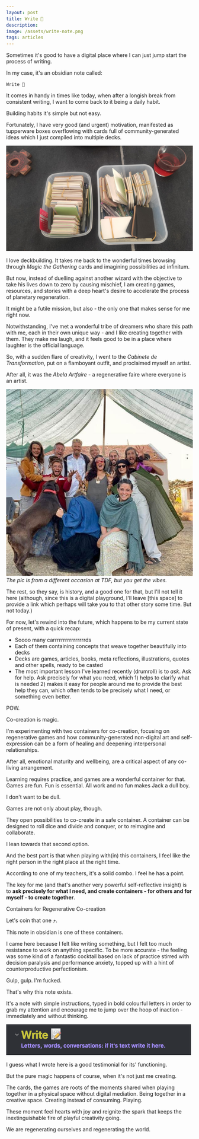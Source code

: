 ```yaml
---
layout: post
title: Write 📝
description:
image: /assets/write-note.png
tags: articles
---
```


Sometimes it's good to have a digital place where I can just jump start the process of writing.

In my case, it's an obsidian note called:

```
Write 📝
```

It comes in handy in times like today, when after a longish break from consistent writing, I want to come back to it being a daily habit.

Building habits it's simple but not easy.

Fortunately, I have very good (and urgent) motivation, manifested as tupperware boxes overflowing with cards full of community-generated ideas which I just compiled into multiple decks.

![Cards in Boxes](/assets/cards-in-boxes.jpg)

I love deckbuilding. It takes me back to the wonderful times browsing through *Magic the Gathering* cards and imagining possibilities ad infinitum.

But now, instead of duelling against another wizard with the objective to take his lives down to zero by causing mischief, I am creating games, resources, and stories with a deep heart's desire to accelerate the process of planetary regeneration.

It might be a futile mission, but also - the only one that makes sense for me right now.

Notwithstanding, I've met a wonderful tribe of dreamers who share this path with me, each in their own unique way - and I like creating together with them. They make me laugh, and it feels good to be in a place where laughter is the official language.

So, with a sudden flare of creativity, I went to the *Cabinete de Transformation*, put on a flamboyant outfit, and proclaimed myself an artist.

After all, it was the *Abela Artfaire* - a regenerative faire where everyone is an artist.

![Artists](/assets/tdf-cabinete-transformation.jpg)
*The pic is from a different occasion at TDF, but you get the vibes.*

The rest, so they say, is history, and a good one for that, but I'll not tell it here (although, since this is a digital playground, I'll leave [this space] to provide a link which perhaps will take you to that other story some time. But not today.)

For now, let's rewind into the future, which happens to be my current state of present, with a quick recap:

- Soooo many carrrrrrrrrrrrrrrrds
- Each of them containing concepts that weave together beautifully into decks
- Decks are games, articles, books, meta reflections, illustrations, quotes and other spells, ready to be casted
- The most important lesson I've learned recently (drumroll) is to *ask*. Ask for help. Ask precisely for what you need, which 1) helps to clarify what is needed 2) makes it easy for people around me to provide the best help they can, which often tends to be precisely what I need, or something even better.

POW.

Co-creation is magic.

I'm experimenting with two containers for co-creation, focusing on regenerative games and how community-generated non-digital art and self-expression can be a form of healing and deepening interpersonal relationships.

After all, emotional maturity and wellbeing, are a critical aspect of any co-living arrangement.

Learning requires practice, and games are a wonderful container for that. Games are fun. Fun is essential. All work and no fun makes Jack a dull boy.

I don't want to be dull.

Games are not only about play, though.

They open possibilities to co-create in a safe container. A container can be designed to roll dice and divide and conquer, or to reimagine and collaborate.

I lean towards that second option.

And the best part is that when playing with(in) this containers, I feel like the right person in the right place at the right time.

According to one of my teachers, it's a solid combo. I feel he has a point.

The key for me (and that's another very powerful self-reflective insight) is to **ask precisely for what I need, and create containers - for others and for myself - to create together**.

Containers for Regenerative Co-creation

Let's coin that one ⤴.

This note in obsidian is one of these containers.

I came here because I felt like writing something, but I felt too much resistance to work on anything specific. To be more accurate - the feeling was some kind of a fantastic cocktail based on lack of practice stirred with decision paralysis and performance anxiety, topped up with a hint of counterproductive perfectionism.

Gulp, gulp. I'm fucked.

That's why this note exists.

It's a note with simple instructions, typed in bold colourful letters in order to grab my attention and encourage me to jump over the hoop of inaction - immediately and without thinking.

![Write. Letters, Words, Conversations. If It is text write it here](/assets/write-note.png)

I guess what I wrote here is a good testimonial for its' functioning.

But the pure magic happens of course, when it's not just me creating.

The cards, the games are roots of the moments shared when playing together in a physical space without digital mediation. Being together in a creative space. Creating instead of consuming. Playing. 

These moment feel hearts with joy and reignite the spark that keeps the inextinguishable fire of playful creativity going. 

We are regenerating ourselves and regenerating the world.